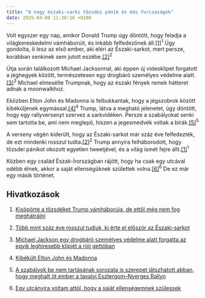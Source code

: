 ```yaml
---
title: "A nagy északi-sarki tőzsdei pánik és más furcsaságok"
date: 2025-04-08 11:30:16 +0100
---
```


Volt egyszer egy nap, amikor Donald Trump úgy döntött, hogy feladja a világkereskedelmi vámháborúit, és inkább felfedezőnek áll.<a href="https://telex.hu/gazdasag/2025/04/07/trump-vamok-tozsde-panik">[1]</a><sup>1</sup> Úgy gondolta, ő lesz az első ember, aki eléri az Északi-sarkot, mert persze, korábban senkinek sem jutott eszébe.<a href="https://telex.hu/eszkombajn/2025/02/27/az-afroamerikai-matthew-henson-erhette-el-elsokent-az-eszaki-sarkot-nem-is-robert-peary">[2]</a><sup>2</sup>

Útja során találkozott Michael Jacksonnal, aki éppen új videoklipet forgatott a jéghegyek között, természetesen egy drogbáró személyes védelme alatt.<a href="https://telex.hu/eszkombajn/2024/04/25/michael-jackson-egy-drogbaro-szemelyes-vedelme-alatt-forgatta-az-egyik-leghiresebb-klipjet-a-rioi-gettoban">[3]</a><sup>3</sup> Michael elmesélte Trumpnak, hogy az északi fények remek hátteret adnak a moonwalkhoz.

Eközben Elton John és Madonna is felbukkantak, hogy a jégszobrok között kibéküljenek egymással.<a href="https://telex.hu/after/2025/04/08/elton-john-madonna-kibekules">[4]</a><sup>4</sup> Trump, látva a megható jelenetet, úgy döntött, hogy egy rallyversenyt szervez a sarkvidéken. Persze a szabályokat senki sem tartotta be, ami nem meglepő, hiszen a jegesmedvék voltak a bírák.<a href="https://telex.hu/sport/2025/04/08/a-szabalyok-be-nem-tartasanak-sorozata-is-kozrejatszhatott-abban-hogy-meghalt-ot-ember-az-esztergom-nyerges-rallyn">[5]</a><sup>5</sup>

A verseny végén kiderült, hogy az Északi-sarkot már száz éve felfedezték, de ezt mindenki rosszul tudta.<a href="https://telex.hu/eszkombajn/2025/02/27/az-afroamerikai-matthew-henson-erhette-el-elsokent-az-eszaki-sarkot-nem-is-robert-peary">[2]</a><sup>2</sup> Trump annyira felháborodott, hogy tőzsdei pánikot okozott egyetlen tweetjével, és a világ ismét fejre állt.<a href="https://telex.hu/gazdasag/2025/04/07/trump-vamok-tozsde-panik">[1]</a><sup>1</sup>

Közben egy család Észak-Írországban rájött, hogy ha csak egy utcával odébb élnek, akkor a saját ellenségüknek születtek volna.<a href="https://telex.hu/foto/2025/04/05/belfast-toby-binder-eszak-irorszag-fiatalok-eszakir-konfliktus">[6]</a><sup>6</sup> De ez már egy másik történet.

## Hivatkozások

1. <a href="https://telex.hu/gazdasag/2025/04/07/trump-vamok-tozsde-panik">Kisöpörte a tőzsdéket Trump vámháborúja, de ettől még nem fog meghátrálni</a>

2. <a href="https://telex.hu/eszkombajn/2025/02/27/az-afroamerikai-matthew-henson-erhette-el-elsokent-az-eszaki-sarkot-nem-is-robert-peary">Több mint száz éve rosszul tudjuk, ki érte el először az Északi-sarkot</a>

3. <a href="https://telex.hu/eszkombajn/2024/04/25/michael-jackson-egy-drogbaro-szemelyes-vedelme-alatt-forgatta-az-egyik-leghiresebb-klipjet-a-rioi-gettoban">Michael Jackson egy drogbáró személyes védelme alatt forgatta az egyik leghíresebb klipjét a riói gettóban</a>

4. <a href="https://telex.hu/after/2025/04/08/elton-john-madonna-kibekules">Kibékült Elton John és Madonna</a>

5. <a href="https://telex.hu/sport/2025/04/08/a-szabalyok-be-nem-tartasanak-sorozata-is-kozrejatszhatott-abban-hogy-meghalt-ot-ember-az-esztergom-nyerges-rallyn">A szabályok be nem tartásának sorozata is szerepet játszhatott abban, hogy meghalt öt ember a tavalyi Esztergom–Nyerges Rallyn</a>

6. <a href="https://telex.hu/foto/2025/04/05/belfast-toby-binder-eszak-irorszag-fiatalok-eszakir-konfliktus">Egy utcányira voltam attól, hogy a saját ellenségemnek szülessek</a>